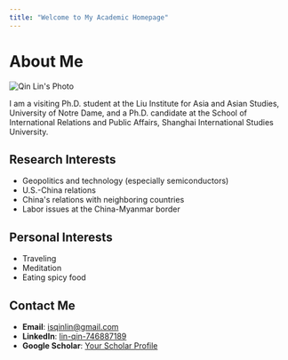 ```yaml
---
title: "Welcome to My Academic Homepage"
---
```


# About Me

![Qin Lin's Photo](/uploads/my-photo.jpg)

I am a visiting Ph.D. student at the Liu Institute for Asia and Asian Studies, University of Notre Dame, and a Ph.D. candidate at the School of International Relations and Public Affairs, Shanghai International Studies University.

## Research Interests
- Geopolitics and technology (especially semiconductors)
- U.S.-China relations
- China's relations with neighboring countries
- Labor issues at the China-Myanmar border

## Personal Interests
- Traveling
- Meditation
- Eating spicy food

## Contact Me
- **Email**: [isqinlin@gmail.com](mailto:isqinlin@gmail.com)
- **LinkedIn**: [lin-qin-746887189](https://www.linkedin.com/in/lin-qin-746887189/)
- **Google Scholar**: [Your Scholar Profile](https://scholar.google.com/citations?user=cdcZhpYAAAAJ&hl=zh-CN)

